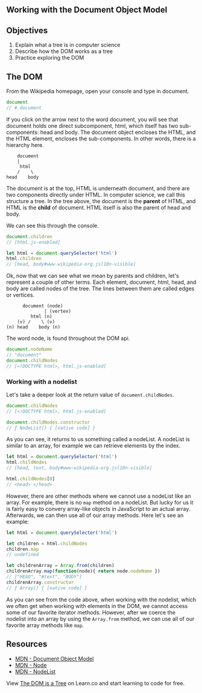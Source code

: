 Working with the Document Object Model
---

## Objectives

1. Explain what a tree is in computer science
2. Describe how the DOM works as a tree
3. Practice exploring the DOM

## The DOM

From the Wikipedia homepage, open your console and type in document.  

```javascript
document
// # document
```

If you click on the arrow next to the word document, you will see that document holds one direct subcomponent, html, which itself has two sub-components: head and body.  The document object encloses the HTML, and the HTML element, encloses the sub-components.  In other words, there is a hierarchy here.   

``` shell
	document
  	|
 	 html
	/    \
head    body
```

The document is at the top, HTML is underneath document, and there are two components directly under HTML.  In computer science, we call this structure a tree.  In the tree above, the document is the **parent** of HTML, and HTML is the **child** of document.  HTML itself is also the parent of head and body.    

We can see this through the console.  

```js
document.children
// [html.js-enabled]

let html = document.querySelector('html')
html.children
// [head, body#www-wikipedia-org.jsl10n-visible]
```

Ok, now that we can see what we mean by parents and children, let's represent a couple of other terms.  Each element, document, html, head, and body are called nodes of the tree.  The lines between them are called edges or vertices.  

``` shell
	  document (node)
			  | (vertex)
	     html (n)
	(v) /    \ (v)
(n) head    body (n)
```

The word node, is found throughout the DOM api.

```javascript
document.nodeName
// "document"
document.childNodes
// [<!DOCTYPE html>, html.js-enabled]
```

### Working with a nodelist

Let's take a deeper look at the return value of `document.childNodes`.  

```js
document.childNodes
// [<!DOCTYPE html>, html.js-enabled]

document.childNodes.constructor
// ƒ NodeList() { [native code] }
```

As you can see, it returns to us something called a nodeList.  A nodeList is similar to an array, for example we can retrieve elements by the index.

```js
let html = document.querySelector('html')
html.childNodes
// [head, text, body#www-wikipedia-org.jsl10n-visible]

html.childNodes[0]
// <head> </head>
```

However, there are other methods where we cannot use a nodeList like an array.  For example, there is no `map` method on a nodeList.  But lucky for us it is fairly easy to convery array-like objects in JavaScript to an actual array.  Afterwards, we can then use all of our array methods.  Here let's see an example:

```js
let html = document.querySelector('html')

let children = html.childNodes
children.map
// undefined

let childrenArray = Array.from(children)
childrenArray.map(function(node){ return node.nodeName })
// ["HEAD", "#text", "BODY"]
childrenArray.constructor
// ƒ Array() { [native code] }
```

As you can see from the code above, when working with the nodelist, which we often get when working with elements in the DOM, we cannot access some of our favorite iterator methods.  However, after we coerce the nodelist into an array by using the `Array.from` method, we can use all of our favorite array methods like `map`.

## Resources

- [MDN - Document Object Model](https://developer.mozilla.org/en-US/docs/Web/API/Document_Object_Model)
- [MDN - Node](https://developer.mozilla.org/en-US/docs/Web/API/Node)
- [MDN - NodeList](https://developer.mozilla.org/en-US/docs/Web/API/NodeList)

<p class='util--hide'>View <a href='https://learn.co/lessons/the-dom-is-a-tree'>The DOM is a Tree</a> on Learn.co and start learning to code for free.</p>
